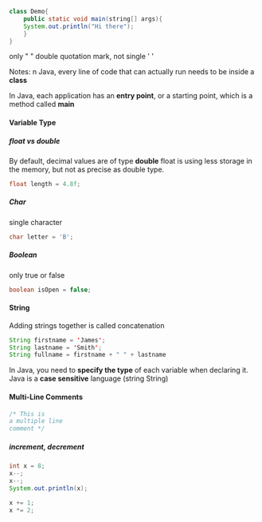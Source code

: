 ```java
class Demo{
	public static void main(string[] args){
	System.out.println("Hi there");
	}
}
```
only " " double quotation mark, not single ' '

Notes:
n Java, every line of code that can actually run needs to be inside a **class**

In Java, each application has an **entry point**, or a starting point, which is a method called **main**

#### Variable Type
##### float vs double
By default, decimal values are of type **double**
float is using less storage in the memory, but not as precise as double type.
```java
float length = 4.8f;
```

##### Char
single character
```java
char letter = 'B';
```

##### Boolean
only true or false
```java
boolean isOpen = false;
```

#### String
Adding strings together is called concatenation
```java
String firstname = 'James';
String lastname = 'Smith';
String fullname = firstname + " " + lastname
```

In Java, you need to **specify the type** of each variable when declaring it.
Java is a **case sensitive** language
(string String)

#### Multi-Line Comments
```java
/* This is 
a multiple line
comment */
```

##### increment, decrement
```java
int x = 8;
x--;
x--;
System.out.println(x);
```

```java
x += 1;
x *= 2;
```

